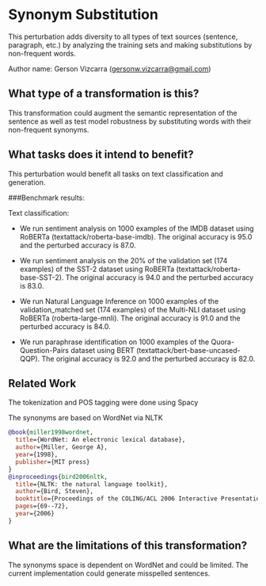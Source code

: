 # Synonym Substitution
This perturbation adds diversity to all types of text sources (sentence, paragraph, etc.) by analyzing the training sets and making substitutions by non-frequent words.

Author name: Gerson Vizcarra (gersonw.vizcarra@gmail.com)

## What type of a transformation is this?
This transformation could augment the semantic representation of the sentence as well as test model robustness by substituting words with their non-frequent synonyms.


## What tasks does it intend to benefit?
This perturbation would benefit all tasks on text classification and generation.

###Benchmark results:

Text classification:

- We run sentiment analysis on 1000 examples of the IMDB dataset using RoBERTa (textattack/roberta-base-imdb). The original accuracy is 95.0 and the perturbed accuracy is 87.0.

- We run sentiment analysis on the 20% of the validation set (174 examples) of the SST-2 dataset using RoBERTa (textattack/roberta-base-SST-2). The original accuracy is 94.0 and the perturbed accuracy is 83.0.

- We run Natural Language Inference on 1000 examples of the validation_matched set (174 examples) of the Multi-NLI dataset using RoBERTa (roberta-large-mnli). The original accuracy is 91.0 and the perturbed accuracy is 84.0.

- We run paraphrase identification on 1000 examples of the Quora-Question-Pairs dataset using BERT (textattack/bert-base-uncased-QQP). The original accuracy is 92.0 and the perturbed accuracy is 82.0.

## Related Work
The tokenization and POS tagging were done using Spacy

The synonyms are based on WordNet via NLTK

```bibtex
@book{miller1998wordnet,
  title={WordNet: An electronic lexical database},
  author={Miller, George A},
  year={1998},
  publisher={MIT press}
}
@inproceedings{bird2006nltk,
  title={NLTK: the natural language toolkit},
  author={Bird, Steven},
  booktitle={Proceedings of the COLING/ACL 2006 Interactive Presentation Sessions},
  pages={69--72},
  year={2006}
}
```


## What are the limitations of this transformation?
The synonyms space is dependent on WordNet and could be limited. The current implementation could generate misspelled sentences.
